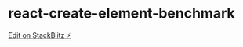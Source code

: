 # react-create-element-benchmark

[Edit on StackBlitz ⚡️](https://stackblitz.com/edit/stackblitz-starters-e4cviz)